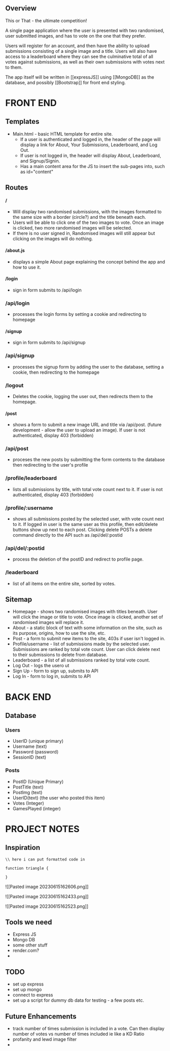 
## Overview

This or That - the ultimate competition! 

A single page application where the user is presented with two randomised, user submitted images, and has to vote on the one that they prefer.

Users will register for an account, and then have the ability to upload submissions consisting of a single image and a title. Users will also have access to a leaderboard where they can see the culminative total of all votes against submissions, as well as their own submissions with votes next to them.

The app itself will be written in [[expressJS]] using [[MongoDB]] as the database, and possibly [[Bootstrap]] for front end styling. 



# FRONT END

## Templates

- Main.html - basic HTML template for entire site.
	- If a user is authenticated and logged in, the header of the page will display a link for About, Your Submissions, Leaderboard, and Log Out.
	- If user is not logged in, the header will display About, Leaderboard, and Signup/Signin.
	- Has a main content area for the JS to insert the sub-pages into, such as id="content"

## Routes

#### / 
- Will display two randomised submissions, with the images formatted to the same size with a border (circle?) and the title beneath each.
- Users will be able to click one of the two images to vote. Once an image is clicked, two more randomised images will be selected.
- If there is no user signed in, Randomised images will still appear but clicking on the images will do nothing.

#### /about.js
- displays a simple About page explaining the concept behind the app and how to use it.

#### /login
- sign in form submits to /api/login

### /api/login 
- processes the login forms by setting a cookie and redirecting to homepage

#### /signup
- sign in form submits to /api/signup

### /api/signup
- processes the signup form by adding the user to the database, setting a cookie, then redirecting to the homepage

### /logout
- Deletes the cookie, logging the user out, then redirects them to the homepage.

#### /post
- shows a form to submit a new image URL and title via /api/post. (future development - allow the user to upload an image). If user is not authenticated, display 403 (forbidden)

### /api/post
- proceses the new posts by submitting the form contents to the database then redirecting to the user's profile

### /profile/leaderboard
- lists all submissions by title, with total vote count next to it. If user is not authenticated, display 403 (forbidden)

### /profile/:username
- shows all submissions posted by the selected user, with vote count next to it. If logged in user is the same user as this profile, then edit/delete buttons show up next to each post. Clicking delete POSTs a delete command directly to the API such as /api/del/:postid

### /api/del/:postid
- process the deletion of the postID and redirect to profile page.

### /leaderboard
- list of all items on the entire site, sorted by votes.


## Sitemap

- Homepage - shows two randomised images with titles beneath. User will click the image or title to vote. Once image is clicked, another set of randomised images will replace it.
- About - a static block of text with some information on the site, such as its purpose, origins, how to use the site, etc.
- Post - a form to submit new items to the site, 403s if user isn't logged in.
- Profile/username - list of submissions made by the selected user. Submissions are ranked by total vote count. User can click delete next to their submissions to delete from database.
- Leaderboard - a list of all submissions ranked by total vote count.
- Log Out - logs the usero ut
- Sign Up - form to sign up, submits to API
- Log In - form to log in, submits to API


# BACK END

## Database

### Users
- UserID (unique primary)
- Username (text)
- Password (password)
- SessionID (text)


### Posts
- PostID (Unique Primary)
- PostTitle (text)
- PostImg (text)
- UserID(text) (the user who posted this item)
- Votes (Integer)
- GamesPlayed (integer)


# PROJECT NOTES

## Inspiration

```
\\ here i can put formatted code in

function triangle {
	
}
```

![[Pasted image 20230615162606.png]]

![[Pasted image 20230615162433.png]]

![[Pasted image 20230615162523.png]]


## Tools we need

- Express JS
- Mongo DB
- some other stuff
- render.com?
- 

## TODO

- set up express
- set up mongo
- connect to express
- set up a script for dummy db data for testing - a few posts etc.

## Future Enhancements

- track number of times submission is included in a vote. Can then display number of votes vs number of times included ie like a KD Ratio 
- profanity and lewd image filter
- 